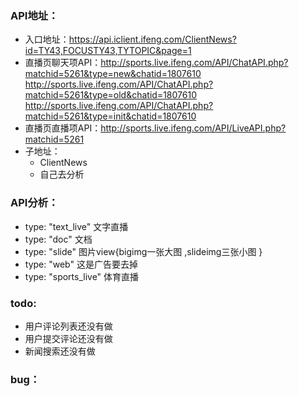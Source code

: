 ### API地址：
- 入口地址：https://api.iclient.ifeng.com/ClientNews?id=TY43,FOCUSTY43,TYTOPIC&page=1
- 直播页聊天项API：http://sports.live.ifeng.com/API/ChatAPI.php?matchid=5261&type=new&chatid=1807610
					http://sports.live.ifeng.com/API/ChatAPI.php?matchid=5261&type=old&chatid=1807610
					http://sports.live.ifeng.com/API/ChatAPI.php?matchid=5261&type=init&chatid=1807610
- 直播页直播项API：http://sports.live.ifeng.com/API/LiveAPI.php?matchid=5261
- 子地址：
    + ClientNews 
    + 自己去分析 

### API分析：
- type: "text_live"    文字直播
- type: "doc"          文档
- type: "slide"        图片view{bigimg一张大图 ,slideimg三张小图 }
- type: "web"          这是广告要去掉
- type: "sports_live"  体育直播

### todo:
- 用户评论列表还没有做
- 用户提交评论还没有做
- 新闻搜索还没有做

### bug：




